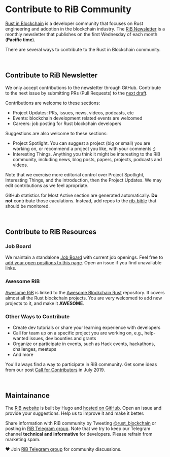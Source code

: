 # Contribute to RiB Community

[Rust in Blockchain](https://rustinblockchain.org) is a developer community
that focuses on Rust engineering and adoption in the blockchain industry.
The [RiB Newsletter](/newsletters) is a monthly newsletter that publishes on
the first Wednesday of each month (**Pacific time**).

There are several ways to contribute to the Rust in Blockchain community.

&nbsp;

## Contribute to RiB Newsletter

We only accept contributions to the newsletter through GitHub.
Contribute to the next issue by submitting PRs
(Pull Requests) to the [next draft](https://github.com/rust-in-blockchain/Rust-in-Blockchain/tree/master/draft).

Contributions are welcome to these sections:
- Project Updates: PRs, issues, news, videos, podcasts, etc
- Events: blockchain development related events are welcomed
- Careers: job posting for Rust blockchain developers

Suggestions are also welcome to these sections:
- Project Spotlight.
  You can suggest a project (big or small) you are working on,
  or recommend a project you like, with your comments ;)
- Interesting Things.
  Anything you think it might be interesting to the RiB community,
  including news, blog posts, papers, projects, podcasts and videos.

Note that we exercise more editorial control over Project Spotlight,
Interesting Things, and the introduction, then the Project Updates.
We may edit contributions as we feel apropriate.

GitHub statistics for Most Active section are generated automatically.
**Do not** contribute those caculations.
Instead, add repos to the [rib-bible](https://github.com/rust-in-blockchain/rust-in-blockchain/blob/master/rib-bible.md)
that should be monitored.

&nbsp;

## Contribute to RiB Resources

### Job Board

We maintain a standalone [Job Board](/job-board) with
current job openings.
Feel free to [add your open positions to this page](https://github.com/rust-in-blockchain/rust-in-blockchain/blob/master/content/job-board.md).
Open an issue if you find unavailable links.

### Awesome RiB

[Awesome RiB](/awesome-blockchain-rust) is linked to the
[Awesome Blockchain Rust](https://github.com/rust-in-blockchain/awesome-blockchain-rust)
repository.
It covers almost all the Rust blockchain projects.
You are very welcomed to add new projects to it,
and make it **AWESOME**.

### Other Ways to Contribute

- Create dev tutorials or share your
  learning experience with developers
- Call for team up on a specific project you are working on,
  e.g., help-wanted issues, dev bounties and grants
- Organize or participate in events, such as 
  Hack events, hackathons, challenges, meetups
- And more

You'll always find a way to participate in RiB community.
Get some ideas from our post
[Call for Contributors](https://rustinblockchain.org/blogposts/call-for-contributors/) in July 2019.

&nbsp;

## Maintainance

The [RiB website](https://rustinblockchain.org)
is built by Hugo and [hosted on GitHub](https://github.com/rust-in-blockchain/rust-in-blockchain).
Open an issue and provide your suggestions.
Help us to improve it and make it better.

Share information with RiB community
by Tweeting [@rust_blockchain](https://twitter.com/rust_blockchain)
or posting in [RiB Telegram group](https://t.me/rustinblockchain).
Note that we try to keep our Telegram channel **technical and informative** for developers.
Please refrain from marketing spam.

**❤️** Join [RiB Telegram group](https://t.me/rustinblockchain) for community discussions. 
